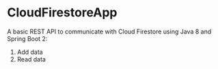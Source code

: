 # CloudFirestoreApp

A basic REST API to communicate with Cloud Firestore using Java 8 and Spring Boot 2:
1. Add data
2. Read data
